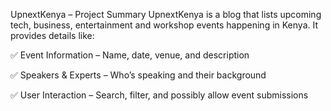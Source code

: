 UpnextKenya – Project Summary 
UpnextKenya is a blog that lists upcoming tech, business, entertainment and workshop events happening in Kenya. It provides details like:

✅ Event Information – Name, date, venue, and description

✅ Speakers & Experts – Who’s speaking and their background

✅ User Interaction – Search, filter, and possibly allow event submissions
